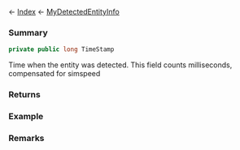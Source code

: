 ← [Index](Api-Index) ← [MyDetectedEntityInfo](Sandbox.ModAPI.Ingame.MyDetectedEntityInfo)

### Summary

```csharp
private public long TimeStamp
```

Time when the entity was detected. This field counts milliseconds, compensated for simspeed

### Returns

### Example

### Remarks

